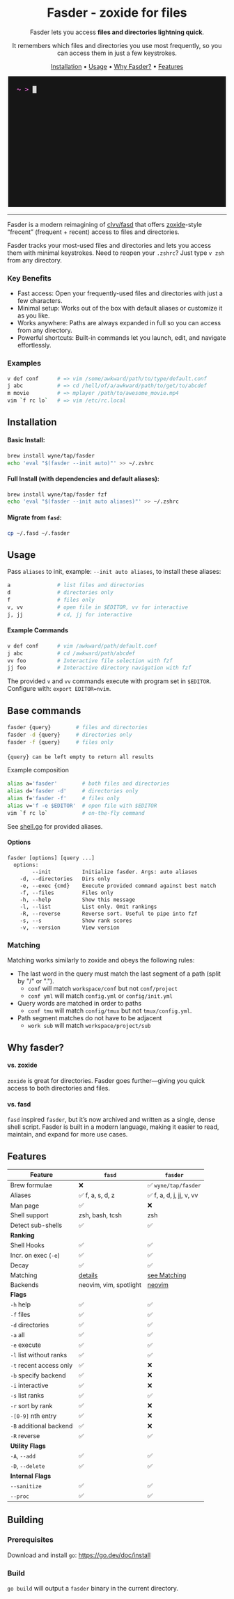 <div align="center">

# Fasder - zoxide for files

<!--
[![GitHub Downloads (all assets, all releases)](https://img.shields.io/github/downloads/wyne/fasder/total)](https://github.com/wyne/fasder/releases)
-->

Fasder lets you access **files and directories lightning quick**.

It remembers which files and directories you use most frequently, so you can access
them in just a few keystrokes.<br />

[Installation](#installation) •
[Usage](#usage) •
[Why Fasder?](#why-fasder) •
[Features](#features)

![Demo](./demo.gif)

</div>

<hr />

Fasder is a modern reimagining of [clvv/fasd](http://github.com/clvv/fasd) that offers [zoxide](https://github.com/ajeetdsouza/zoxide)-style “frecent” (frequent + recent) access to files and directories.

Fasder tracks your most-used files and directories and lets you access them with minimal keystrokes. Need to reopen your `.zshrc`? Just type `v zsh` from any directory.

### Key Benefits

- Fast access: Open your frequently-used files and directories with just a few characters.
- Minimal setup: Works out of the box with default aliases or customize it as you like.
- Works anywhere: Paths are always expanded in full so you can access from any directory.
- Powerful shortcuts: Built-in commands let you launch, edit, and navigate effortlessly.

### Examples

```bash
v def conf      # => vim /some/awkward/path/to/type/default.conf
j abc           # => cd /hell/of/a/awkward/path/to/get/to/abcdef
m movie         # => mplayer /path/to/awesome_movie.mp4
vim `f rc lo`   # => vim /etc/rc.local
```

## Installation

#### Basic Install:

```bash
brew install wyne/tap/fasder
echo 'eval "$(fasder --init auto)"' >> ~/.zshrc
```

#### Full Install (with dependencies and default aliases):

```bash
brew install wyne/tap/fasder fzf
echo 'eval "$(fasder --init auto aliases)"' >> ~/.zshrc
```

#### Migrate from `fasd`:

```bash
cp ~/.fasd ~/.fasder
```

## Usage

Pass `aliases` to init, example: `--init auto aliases`, to install these aliases:

```bash
a               # list files and directories
d               # directories only
f               # files only
v, vv           # open file in $EDITOR, vv for interactive
j, jj           # cd, jj for interactive
```

#### Example Commands

```bash
v def conf      # vim /awkward/path/default.conf
j abc           # cd /awkward/path/abcdef
vv foo          # Interactive file selection with fzf
jj foo          # Interactive directory navigation with fzf
```

The provided `v` and `vv` commands execute with program set in `$EDITOR`.
Configure with: `export EDITOR=nvim`.

## Base commands

```bash
fasder {query}        # files and directories
fasder -d {query}     # directories only
fasder -f {query}     # files only

{query} can be left empty to return all results
```

Example composition

```bash
alias a='fasder'        # both files and directories
alias d='fasder -d'     # directories only
alias f='fasder -f'     # files only
alias v='f -e $EDITOR'  # open file with $EDITOR
vim `f rc lo`           # on-the-fly command
```

See [shell.go](https://github.com/wyne/fasder/blob/main/shell.go) for provided aliases.

#### Options

```
fasder [options] [query ...]
  options:
        --init          Initialize fasder. Args: auto aliases
    -d, --directories   Dirs only
    -e, --exec {cmd}    Execute provided command against best match
    -f, --files         Files only
    -h, --help          Show this message
    -l, --list          List only. Omit rankings
    -R, --reverse       Reverse sort. Useful to pipe into fzf
    -s, --s             Show rank scores
    -v, --version       View version
```

### Matching

Matching works similarly to zoxide and obeys the following rules:

- The last word in the query must match the last segment of a path (split by "/" or ".").
  - `conf` will match `workspace/conf` but not `conf/project`
  - `conf yml` will match `config.yml` or `config/init.yml`
- Query words are matched in order to paths
  - `conf tmu` will match `config/tmux` but not `tmux/config.yml`.
- Path segment matches do not have to be adjacent
  - `work sub` will match `workspace/project/sub`

## Why fasder?

#### vs. zoxide

`zoxide` is great for directories. Fasder goes further—giving you quick access to both directories and files.

#### vs. fasd

`fasd` inspired `fasder`, but it’s now archived and written as a single, dense shell script. Fasder is built in a modern language, making it easier to read, maintain, and expand for more use cases.

## Features

| Feature                 | `fasd`                 | `fasder`                |
| ----------------------- | ---------------------- | ----------------------- |
| Brew formulae           | ❌                      | ✅ `wyne/tap/fasder`     |
| Aliases                 | ✅ f, a, s, d, z        | ✅ f, a, d, j, jj, v, vv |
| Man page                | ✅                      | ❌                       |
| Shell support           | zsh, bash, tcsh        | zsh                     |
| Detect sub-shells       | ✅                      | ✅                       |
| **Ranking**             |                        |                         |
| Shell Hooks             | ✅                      | ✅                       |
| Incr. on exec (`-e`)    | ✅                      | ✅                       |
| Decay                   | ✅                      | ✅                       |
| Matching                | [details](https://github.com/clvv/fasd#matching) | [see Matching](#matching) |
| Backends                | neovim, vim, spotlight | [neovim](https://github.com/wyne/fasder.nvim) |
| **Flags**               |                        |                         |
| `-h` help               | ✅                      | ✅                       |
| `-f` files              | ✅                      | ✅                       |
| `-d` directories        | ✅                      | ✅                       |
| `-a` all                | ✅                      | ✅                       |
| `-e` execute            | ✅                      | ✅                       |
| `-l` list without ranks | ✅                      | ✅                       |
| `-t` recent access only | ✅                      | ❌                       |
| `-b` specify backend    | ✅                      | ❌                       |
| `-i` interactive        | ✅                      | ❌                       |
| `-s` list ranks         | ✅                      | ✅                       |
| `-r` sort by rank       | ✅                      | ❌                       |
| `-[0-9]` nth entry      | ✅                      | ❌                       |
| `-B` additional backend | ✅                      | ❌                       |
| `-R` reverse            | ✅                      | ✅                       |
| **Utility Flags**       |                        |                         |
| `-A`, `--add`           | ✅                      | ✅                       |
| `-D`, `--delete`        | ✅                      | ✅                       |
| **Internal Flags**      |                        |                         |
| `--sanitize`            | ✅                      | ✅                       |
| `--proc`                | ✅                      | ✅                       |

## Building

### Prerequisites

Download and install `go`: https://go.dev/doc/install

### Build

`go build` will output a `fasder` binary in the current directory.
